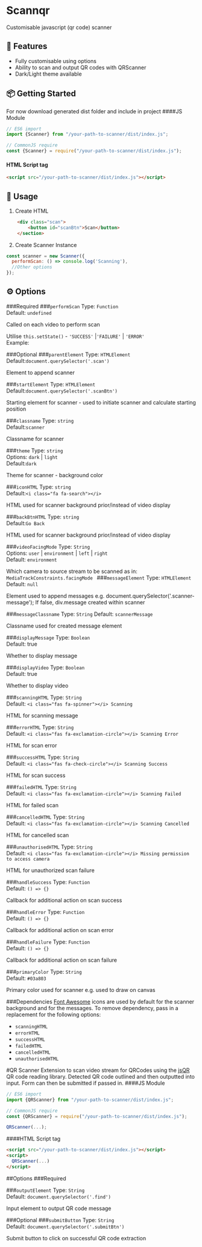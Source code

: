 # Scannqr

Customisable javascript (qr code) scanner

## 🚀 Features
- Fully customisable using options
- Ability to scan and output QR codes with QRScanner
- Dark/Light theme available

## 📦 Getting Started
For now download generated dist folder and include in project
####JS Module
```js
// ES6 import
import {Scanner} from "/your-path-to-scanner/dist/index.js";

// CommonJS require
const {Scanner} = require("/your-path-to-scanner/dist/index.js");
```
#### HTML Script tag

```html
<script src="/your-path-to-scanner/dist/index.js"></script>
```


## 🔨 Usage

1. Create HTML
```html
    <div class="scan">
        <button id="scanBtn">Scan</button>
    </section>
```    
2. Create Scanner Instance
```js
const scanner = new Scanner({
  performScan: () => console.log('Scanning'),
  //Other options
});
```

## ⚙️ Options
###Required
###`performScan`
Type: `Function`  
Default: `undefined`  

Called on each video to perform scan

Utilise `this.setState()` - `'SUCCESS'` |`'FAILURE'` | `'ERROR'`  
Example:


###Optional
###`parentElement` 
Type: `HTMLElement`  
Default:`document.querySelector('.scan')`  

Element to append scanner

###`startElement`
Type: `HTMLElement`  
Default:`document.querySelector('.scanBtn')`  

Starting element for scanner - used to initiate scanner and calculate starting position

###`classname`
Type: `string`  
Default:`scanner`  

Classname for scanner

###`theme`
Type: `string`  
Options: `dark` | `light`  
Default:`dark`  

Theme for scanner - background color

###`iconHTML`
Type: `string`  
Default:`<i class="fa fa-search"></i>`  

HTML used for scanner background prior/instead of video display

###`backBtnHTML`
Type: `string`  
Default:`Go Back`  

HTML used for scanner background prior/instead of video display


###`videoFacingMode`
Type: `String`  
Options: `user` | `environment` | `left` | `right`  
Default: `environment`

Which camera to source stream to be scanned as in:
`MediaTrackConstraints.facingMode
`
###`messageElement`
Type: `HTMLElement`
Default: `null`

Element used to append messages
e.g. document.querySelector('.scanner-message');
If false, div.message created within scanner

###`messageClassname`
Type: `String`
Default: `scannerMessage`

Classname used for created message element

###`displayMessage` 
Type: `Boolean`  
Default: true

Whether to display message

###`displayVideo`
Type: `Boolean`  
Default: true

Whether to display video

###`scanningHTML`
Type: `String`  
Default: `<i class="fas fa-spinner"></i> Scanning`

HTML for scanning message

###`errorHTML`
Type: `String`  
Default: `<i class="fas fa-exclamation-circle"></i> Scanning Error`

HTML for scan error

###`successHTML`
Type: `String`  
Default: `<i class="fas fa-check-circle"></i> Scanning Success`

HTML for scan success

###`failedHTML`
Type: `String`  
Default: `<i class="fas fa-exclamation-circle"></i> Scanning Failed`

HTML for failed scan

###`cancelledHTML`
Type: `String`  
Default: `<i class="fas fa-exclamation-circle"></i> Scanning Cancelled`

HTML for cancelled scan

###`unauthorisedHTML`
Type: `String`  
Default: `<i class="fas fa-exclamation-circle"></i> Missing permission to access camera`

HTML for unauthorized scan failure

###`handleSuccess`
Type: `Function`  
Default: `() => {}`

Callback for additional action on scan success

###`handleError`
Type: `Function`  
Default: `() => {}`

Callback for additional action on scan error

###`handleFailure`
Type: `Function`  
Default: `() => {}`

Callback for additional action on scan failure

###`primaryColor`
Type: `String`  
Default: `#03a803`

Primary color used for scanner e.g. used to draw on canvas
   
###Dependencies
[Font Awesome](https://fontawesome.com/) icons are used by default for the scanner background and for the messages.
To remove dependency, pass in a replacement for the following options:
- `scanningHTML`
-  `errorHTML`
-  `successHTML`
-  `failedHTML`
-  `cancelledHTML`
-  `unauthorisedHTML`


#QR Scanner
Extension to scan video stream for QRCodes using the [jsQR](https://github.com/cozmo/jsQR) QR code reading library. Detected QR code outlined and then outputted into input. Form can then be submitted if passed in. 
####JS Module
```js
// ES6 import
import {QRScanner} from "/your-path-to-scanner/dist/index.js";

// CommonJS require
const {QRScanner} = require("/your-path-to-scanner/dist/index.js");

QRScanner(...);

```
####HTML Script tag

```html
<script src="/your-path-to-scanner/dist/index.js"></script>
<script>
  QRScanner(...)
</script>
```

##Options
###Required

###`outputElement`
Type: `String`  
Default: `document.querySelector('.find')`  

Input element to output QR code message

###Optional
###`submitButton`
Type: `String`  
Default: `document.querySelector('.submitBtn')`  

Submit button to click on successful QR code extraction
